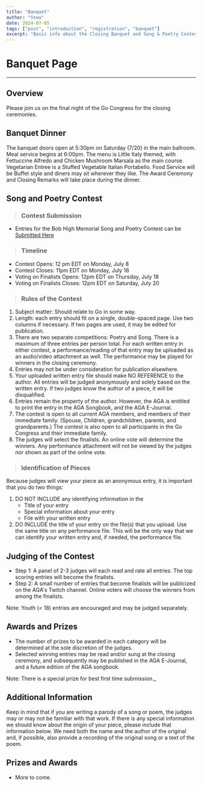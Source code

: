 ```yaml
---
title: "Banquet"
author: "Stew"
date: 2024-07-05
tags: ["post", "introduction", "registration", "banquet"]
excerpt: "Basic info about the Closing Banquet and Song & Poetry Contest"
---
```


# Banquet Page


---

## Overview

Please join us on the final night of the Go Congress for the closing ceremonies.

 

## **Banquet Dinner**

The banquet doors open at 5:30pm on Saturday (7/20) in the main ballroom.  Meal service begins at 6:00pm.  The menu is Little Italy themed, with Fettuccine Alfredo and Chicken Mushroom Marsala as the main course. Vegetarian Entree is a Stuffed Vegetable Italian Portabello.  Food Service will be Buffet style and diners may sit wherever they like.  The Award Ceremony and Closing Remarks will take place during the dinner.

## **Song and Poetry Contest**
> ### Contest Submission
- Entries for the Bob High Memorial Song and Poetry Contest can be <a href="https://www.usgo.org/content.aspx?page_id=1478&club_id=454497&item_id=10437" target="_blank">Submitted Here</a>

> ### Timeline
- Contest Opens: 12 pm EDT on Monday, July 8
- Contest Closes: 11pm EDT on Monday, July 18
- Voting on Finalists Opens: 12pm EDT on Thursday, July 18
- Voting on Finalists Closes: 12pm EDT on Saturday, July 20

> ### Rules of the Contest
  1. Subject matter: Should relate to Go in some way.
  2. Length: each entry should fit on a single, double-spaced page.  Use two columns if necessary. If two pages are used, it may be edited for publication.
  3. There are two separate competitions: Poetry and Song. There is a maximum of three entries per person total. For each written entry in either contest, a performance/reading of that entry may be uploaded as an audio/video attachment as well. The performance may be played for winners in the closing ceremony.
  4. Entries may not be under consideration for publication elsewhere.
  5. Your uploaded written entry file should make NO REFERENCE to the author.  All entries will be judged anonymously and solely based on the written entry. If two judges know the author of a piece, it will be disqualified.
  6. Entries remain the property of the author.  However, the AGA is entitled to print the entry in the AGA Songbook, and the AGA E-Journal.
  7. The contest is open to all current AGA members, and members of their immediate family.  (Spouse, Children, grandchildren, parents, and grandparents.)  The contest is also open to all participants in the Go Congress and their immediate family.
  8. The judges will select the finalists. An online vote will determine the winners. Any performance attachment will not be viewed by the judges nor shown as part of the online vote.

> ### Identification of Pieces
Because judges will view your piece as an anonymous entry, it is important that you do two things:
1. DO NOT INCLUDE any identifying information in the
    - Title of your entry
    - Special information about your entry
    - File with your written entry
2. DO INCLUDE the title of your entry on the file(s) that you upload. Use the same title on any performance file. This will be the only way that we can identify your written entry and, if needed, the performance file.

## Judging of the Contest
- Step 1: A panel of 2-3 judges will each read and rate all entries.  The top scoring entries will become the finalists.
- Step 2: A small number of entries that become finalists will be publicized on the AGA's Twitch channel.  Online voters will choose the winners from among the finalists.

Note: Youth (&lt; 18) entries are encouraged and may be judged separately.

## Awards and Prizes
- The number of prizes to be awarded in each category will be determined at the sole discretion of the judges.
- Selected winning entries may be read and/or sung at the closing ceremony, and subsequently may be published in the AGA E-Journal, and a future edition of the AGA songbook.

Note: There is a special prize for best first time submission._

## Additional Information
 Keep in mind that if you are writing a parody of a song or poem, the judges may or may not be familiar with that work.  If there is any special information we should know about the origin of your piece, please include that information below. We need both the name and the author of the original and, if possible, also provide a recording of the original song or a text of the poem.

 

## Prizes and Awards
- More to come.

 
